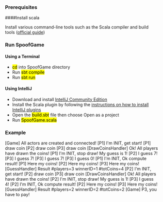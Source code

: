 ### Prerequisites

####Install scala

Install various command-line tools such as the Scala compiler and build tools ([official guide](https://docs.scala-lang.org/getting-started/index.html#install-scala))

### Run SpoofGame

#### Using a Terminal

- <mark>cd</mark> into SpoofGame directory
- Run <mark>sbt compile</mark>
- Run <mark>sbt run</mark>

#### Using IntelliJ

- Download and install [IntelliJ Community Edition](https://www.jetbrains.com/idea/download/)
- Install the Scala plugin by following the [instructions on how to install IntelliJ plugins](https://www.jetbrains.com/help/idea/managing-plugins.html)
- Open the <mark>build.sbt</mark> file then choose Open as a project
- Run <mark>SpoofGame.scala</mark>

### Example

[Game] All actors are created and connected!
[P1] I'm INIT, get start!
[P1] draw coin
[P2] draw coin
[P3] draw coin
[DrawCoinsHandler] Ok! All players have drawn the coins!
[P1] I'm INIT, stop draw! My guess is 1!
[P2] I guess 7!
[P3] I guess 7!
[P3] I guess 7!
[P3] I guess 0!
[P1] I'm INIT, Ok compute result!
[P1] Here my coins!
[P2] Here my coins!
[P3] Here my coins!
[GuessHandler] Result #players=3 winnerID=1 #totCoins=4
[P2] I'm INIT, get start!
[P2] draw coin
[P3] draw coin
[DrawCoinsHandler] Ok! All players have drawn the coins!
[P2] I'm INIT, stop draw! My guess is 1!
[P3] I guess 4!
[P2] I'm INIT, Ok compute result!
[P2] Here my coins!
[P3] Here my coins!
[GuessHandler] Result #players=2 winnerID=2 #totCoins=2
[Game] P3, you have to pay!
